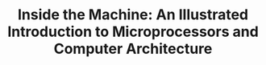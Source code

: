 ---
type: book
publisher: "No Starch Press, Inc."
title: "Inside the Machine: An Illustrated Introduction to Microprocessors and Computer Architecture"
link: https://www.nostarch.com/insidemachine.htm
isbn: 978-1-59327-104-6
year: 2007
authors:
  - name: Stokes
    first: Jon
---